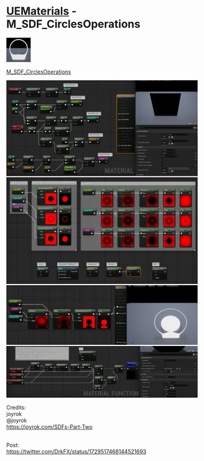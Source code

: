 # <a href="..">UEMaterials</a> - M_SDF_CirclesOperations
<img src="M_SDF_CirclesOperations_00.jpeg" width="64px" /><br/>

<a href="../M_SDF_CirclesOperations.uasset">M_SDF_CirclesOperations</a><br/>

<img src="M_SDF_CirclesOperations_01.jpeg" width="640px" /><br/>
<img src="M_SDF_CirclesOperations_02.jpeg" width="640px" /><br/>
<img src="M_SDF_CirclesOperations_03.jpeg" width="640px" /><br/>
<img src="M_SDF_CirclesOperations_04.jpeg" width="640px" /><br/>

Credits:<br/>
joyrok<br/>
@joyrok<br/>
<a href="https://joyrok.com/SDFs-Part-Two">https://joyrok.com/SDFs-Part-Two</a><br/>

<br/>
Post:<br/>
<a href="https://twitter.com/DrkFX/status/1729517468144521693">https://twitter.com/DrkFX/status/1729517468144521693</a><br/>